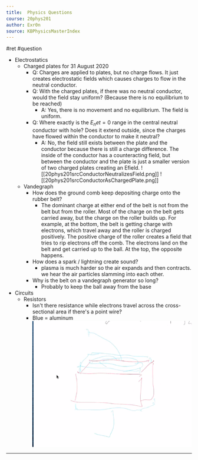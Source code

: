 ```yaml
---
title:  Physics Questions
course: 20phys201
author: Exr0n
source: KBPhysicsMasterIndex
---
```

#ret #question

- Electrostatics
	- Charged plates for 31 August 2020
		- Q: Charges are applied to plates, but no charge flows. It just creates electrostatic fields which causes charges to flow in the neutral conductor.
		- Q: With the charged plates, if there was no neutral conductor, would the field stay uniform? (Because there is no equilibrium to be reached)
			- A: Yes, there is no movement and no equilibrium. The field is uniform.
		- Q: Where exactly is the $E_net = 0$ range in the central neutral conductor with hole? Does it extend outside, since the charges have flowed within the conductor to make it neutral?
			- A: No, the field still exists between the plate and the conductor because there is still a charge difference. The inside of the conductor has a counteracting field, but between the conductor and the plate is just a smaller version of two charged plates creating an Efield.
			![[20phys201srcConductorNeutralizesField.png]]
			![[20phys201srcConductorAsChargedPlate.png]]
	- Vandegraph
		- How does the ground comb keep depositing charge onto the rubber belt?
			- The dominant charge at either end of the belt is not from the belt but from the roller.  Most of the charge on the belt gets carried away, but the charge on the roller builds up.  For example, at the bottom, the belt is getting charge with electrons, which travel away and the roller is charged positively.  The positive charge of the roller creates a field that tries to rip electrons off the comb.  The electrons land on the belt and get carried up to the ball.  At the top, the opposite happens.
		- How does a spark / lightning create sound?
			- plasma is much harder so the air expands and then contracts. we hear the air particles slamming into each other.
		- Why is the belt on a vandegraph generator so long? 
			- Probably to keep the ball away from the base
- Circuits
	- Resistors
		- Isn't there resistance while electrons travel across the cross-sectional area if there's a point wire?
		- Blue = aluminum
		![](KBe20phys201srcResistorCrosssectionalArea.png)

---
